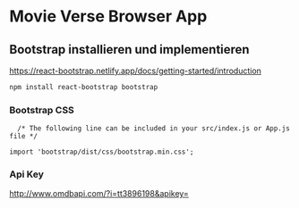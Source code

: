 # Movie Verse Browser App

## Bootstrap installieren und implementieren

https://react-bootstrap.netlify.app/docs/getting-started/introduction

```bash
npm install react-bootstrap bootstrap
```

### Bootstrap CSS

```
  /* The following line can be included in your src/index.js or App.js file */

import 'bootstrap/dist/css/bootstrap.min.css';
```

### Api Key

http://www.omdbapi.com/?i=tt3896198&apikey=

